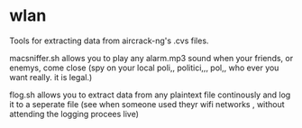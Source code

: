 # wlan
Tools for extracting data from aircrack-ng's .cvs files.

macsniffer.sh
allows you to play any alarm.mp3 sound when your friends, or enemys, come close
(spy on your local poli,, politici,,, pol,, who ever you want really. it is legal.)

flog.sh
allows you to extract data from any plaintext file continously and log it to a seperate file
(see when someone used theyr wifi networks , without attending the logging procees live)

